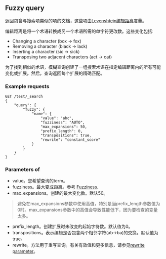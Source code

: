 
## Fuzzy query

返回包含与搜索项类似的项的文档，这些项由[Levenshtein编辑距离](http://en.wikipedia.org/wiki/Levenshtein_distance)度量。

编辑距离是将一个术语转换成另一个术语所需的单字符更改数。这些变化包括:
* Changing a character (box → fox)
* Removing a character (black → lack)
* Inserting a character (sic → sick)
* Transposing two adjacent characters (act → cat)

为了找到相似的术语，模糊查询创建了一组搜索术语在指定编辑距离内的所有可能变化或扩展。然后，查询返回每个扩展的精确匹配。

### Example requests
```
GET /test/_search
{
    "query": {
        "fuzzy": {
            "name": {
                "value": "abc",
                "fuzziness": "AUTO",
                "max_expansions": 50,
                "prefix_length": 0,
                "transpositions": true,
                "rewrite": "constant_score"
            }
        }
    }
}
```

### Parameters of <field>

* value。您希望查询的term。
* fuzziness。最大变成距离。参考 [Fuzziness](https://www.elastic.co/guide/en/elasticsearch/reference/current/common-options.html#fuzziness).
* max_expansions。创建的最大变化数。默认50。
> 避免在max_expansions参数中使用高值，特别是当prefix_length参数值为0时。max_expansions参数中的高值会导致性能低下，因为要检查的变量太多。
* prefix_length。创建扩展时未改变的起始字符数。默认值为0。
* transpositions。表示编辑是否包含两个相邻字符(ab→ba)的交换。默认值为true。
* rewrite。方法用于重写查询。有关有效值和更多信息，请参见[rewrite parameter](https://www.elastic.co/guide/en/elasticsearch/reference/current/query-dsl-multi-term-rewrite.html)。

